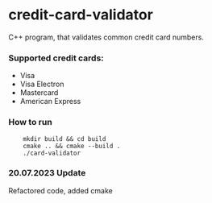 # credit-card-validator
C++ program, that validates common credit card numbers.

### Supported credit cards:
- Visa
- Visa Electron
- Mastercard
- American Express

### How to run
```
    mkdir build && cd build
    cmake .. && cmake --build .
    ./card-validator
```

### 20.07.2023 Update
Refactored code, added cmake
